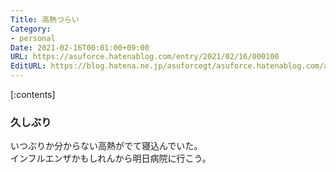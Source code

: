 ```yaml
---
Title: 高熱つらい
Category:
- personal
Date: 2021-02-16T00:01:00+09:00
URL: https://asuforce.hatenablog.com/entry/2021/02/16/000100
EditURL: https://blog.hatena.ne.jp/asuforcegt/asuforce.hatenablog.com/atom/entry/26006613693872923
---
```


[:contents]

### 久しぶり

いつぶりか分からない高熱がでて寝込んでいた。  
インフルエンザかもしれんから明日病院に行こう。
